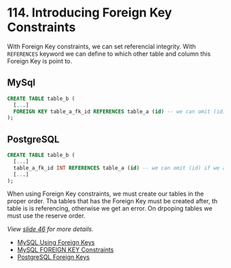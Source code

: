 # 114. Introducing Foreign Key Constraints

With Foreign Key constraints, we can set referencial integrity. With `REFERENCES` keyword we can define to which other table and column this Foreign Key is point to.

## MySql

```sql
CREATE TABLE table_b (
  [...]
  FOREIGN KEY table_a_fk_id REFERENCES table_a (id) -- we can omit (id) if we are referencing the Primary Key
);
```

## PostgreSQL

```sql
CREATE TABLE table_b (
  [...]
  table_a_fk_id INT REFERENCES table_a (id) -- we can omit (id) if we are referencing the Primary Key
  [...]
);
```

When using Foreign Key constraints, we must create our tables in the proper order. Tha tables that has the Foreign Key must be created after, th table is is referencing, otherwise we get an error. On drpoping tables we must use the reserve order.

_View [slide 46](./slides/slides.pdf) for more details._

- [MySQL Using Foreign Keys](https://dev.mysql.com/doc/refman/8.0/en/example-foreign-keys.html)
- [MySQL FOREIGN KEY Constraints](https://dev.mysql.com/doc/refman/8.0/en/create-table-foreign-keys.html)
- [PostgreSQL Foreign Keys](https://www.postgresql.org/docs/15/ddl-constraints.html#DDL-CONSTRAINTS-FK)
